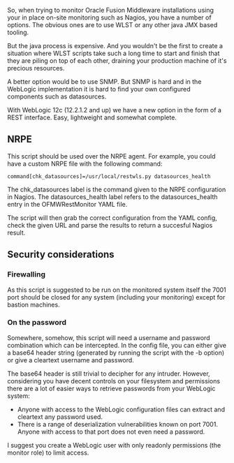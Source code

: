 So, when trying to monitor Oracle Fusion Middleware installations using your in place on-site monitoring such as Nagios, you have a number of options. The obvious ones are to use WLST or any other java JMX based tooling. 

But the java process is expensive. And you wouldn't be the first to create a situation where WLST scripts take such a long time to start and finish that they are piling on top of each other, draining your production machine of it's precious resources. 

A better option would be to use SNMP. But SNMP is hard and in the WebLogic implementation it is hard to find your own configured components such as datasources. 

With WebLogic 12c (12.2.1.2 and up) we have a new option in the form of a REST interface. Easy, lightweight and somewhat complete. 

## NRPE
This script should be used over the NRPE agent. For example, you could have a custom NRPE file with the following command:

```
command[chk_datasources]=/usr/local/restwls.py datasources_health
```
The chk_datasources label is the command given to the NRPE configuration in Nagios. The datasources_health label refers to the datasources_health entry in the OFMWRestMonitor YAML file.

The script will then grab the correct configuration from the YAML config, check the given URL and parse the results to return a succesful Nagios result. 
  

## Security considerations
### Firewalling
As this script is suggested to be run on the monitored system itself the 7001 port should be closed for any system (including your monitoring) except for bastion machines.

### On the password 
Somewhere, somehow, this script will need a username and password combination which can be intercepted. In the config file, you can either give a base64 header string (generated by running the script with the -b option) or give a cleartext username and password. 

The base64 header is still trivial to decipher for any intruder. However, considering you have decent controls on your filesystem and permissions there are a lot of easier ways to retrieve passwords from your WebLogic system:
- Anyone with access to the WebLogic configuration files can extract and cleartext any password used. 
- There is a range of deserialization vulnerabilities known on port 7001. Anyone with access to that port does not even need a password.  

I suggest you create a WebLogic user with only readonly permissions (the monitor role) to limit access.   

